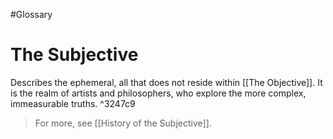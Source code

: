 #Glossary 
# The Subjective

Describes the ephemeral, all that does not reside within [[The Objective]]. It is the realm of artists and philosophers, who explore the more complex, immeasurable truths. ^3247c9

> For more, see [[History of the Subjective]].